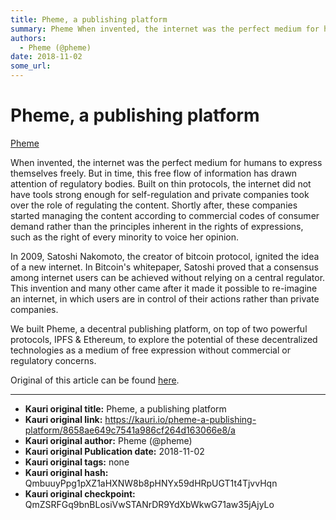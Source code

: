```yaml
---
title: Pheme, a publishing platform
summary: Pheme When invented, the internet was the perfect medium for humans to express themselves freely. But in time, this free flow of information has drawn attention of regulatory bodies. Built on thin protocols, the internet did not have tools strong enough for self-regulation and private companies took over the role of regulating the content. Shortly after, these companies started managing the content according to commercial codes of consumer demand rather than the principles inherent in the rights
authors:
  - Pheme (@pheme)
date: 2018-11-02
some_url: 
---
```


# Pheme, a publishing platform


[Pheme](https://aloha.pheme.app)

When invented, the internet was the perfect medium for humans to express themselves freely. But in time, this free flow of information has drawn attention of regulatory bodies. Built on thin protocols, the internet did not have tools strong enough for self-regulation and private companies took over the role of regulating the content. Shortly after, these companies started managing the content according to commercial codes of consumer demand rather than the principles inherent in the rights of expressions, such as the right of every minority to voice her opinion.

In 2009, Satoshi Nakomoto, the creator of bitcoin protocol, ignited the idea of a new internet. In Bitcoin's whitepaper, Satoshi proved that a consensus among internet users can be achieved without relying on a central regulator. This invention and many other came after it made it possible to re-imagine an internet, in which users are in control of their actions rather than private companies.

We built Pheme, a decentral publishing platform, on top of two powerful protocols, IPFS & Ethereum, to explore the potential of these decentralized technologies as a medium of free expression without commercial or regulatory concerns.

Original of this article can be found [here](https://aloha.pheme.app/@pheme/bed5fe49-0d4e-42ee-80f1-74ae12c8a58b).


---

- **Kauri original title:** Pheme, a publishing platform
- **Kauri original link:** https://kauri.io/pheme-a-publishing-platform/8658ae649c7541a986cf264d163066e8/a
- **Kauri original author:** Pheme (@pheme)
- **Kauri original Publication date:** 2018-11-02
- **Kauri original tags:** none
- **Kauri original hash:** QmbuuyPpg1pXZ1aHXNW8b8pHNYx59dHRpUGT1t4TjvvHqn
- **Kauri original checkpoint:** QmZSRFGq9bnBLosiVwSTANrDR9YdXbWkwG71aw35jAjyLo



